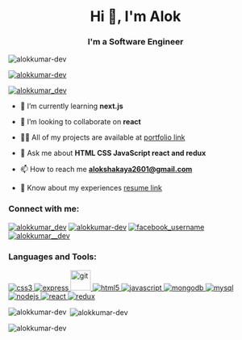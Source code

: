 <h1 align="center">Hi 👋, I'm Alok</h1>
<h3 align="center">I'm a Software Engineer</h3>

<p align="left"> <img src="https://komarev.com/ghpvc/?username=alokkumar-dev&label=Profile%20views&color=0e75b6&style=flat" alt="alokkumar-dev" /> </p>

<p align="left"> <a href="https://github.com/ryo-ma/github-profile-trophy"><img src="https://github-profile-trophy.vercel.app/?username=alokkumar-dev" alt="alokkumar-dev" /></a> </p>

<p align="left"> <a href="https://twitter.com/alokkumar_dev" target="blank"><img src="https://img.shields.io/twitter/follow/alokkumar_dev?logo=twitter&style=for-the-badge" alt="alokkumar_dev" /></a> </p>

- 🌱 I’m currently learning **next.js**

- 👯 I’m looking to collaborate on **react**

- 👨‍💻 All of my projects are available at [portfolio link](https://portfolio-site-ashen.vercel.app/)

- 💬 Ask me about **HTML CSS JavaScript react and redux**

- 📫 How to reach me **alokshakaya2601@gmail.com**

- 📄 Know about my experiences [resume link](https://drive.google.com/file/d/14p9rnC-yJ8WMeO2hXqz80cn11WugbWs6/view?usp=sharing)

<h3 align="left">Connect with me:</h3>
<p align="left">
<a href="https://twitter.com/alokkumar_dev" target="_blank"><img align="center" src="https://img.icons8.com/fluency/48/null/twitter.png" alt="alokkumar_dev" /></a>
<a href="https://linkedin.com/in/alokkumar-dev" target="_blank"><img align="center" src="https://img.icons8.com/fluency/48/null/linkedin.png" alt="alokkumar-dev" /></a>
<a href="https://www.facebook.com/profile.php?id=100047654323640" target="_blank"><img align="center" src="https://img.icons8.com/color/48/null/facebook.png" alt="facebook_username" /></a>
<a href="https://www.instagram.com/alokkumar__dev/" target="_blank"><img align="center" src="https://img.icons8.com/fluency/48/null/instagram-new.png" alt="alokkumar__dev" /></a>
</p>

<h3 align="left">Languages and Tools:</h3>
<p align="left"> <a href="https://www.w3schools.com/css/" target="_blank" rel="noreferrer"> <img src="https://img.icons8.com/color/48/null/css3.png" alt="css3" /> </a> <a href="https://expressjs.com" target="_blank" rel="noreferrer"> <img src="https://img.icons8.com/nolan/48/express-js.png" alt="express" /> </a> 
<a href="https://git-scm.com/" target="_blank" rel="noreferrer"> <img src="https://www.vectorlogo.zone/logos/git-scm/git-scm-icon.svg" alt="git" width="40" height="40"/> </a> <a href="https://www.w3.org/html/" target="_blank" rel="noreferrer"> <img src="https://img.icons8.com/external-tal-revivo-color-tal-revivo/48/null/external-html-5-is-a-software-solution-stack-that-defines-the-properties-and-behaviors-of-web-page-logo-color-tal-revivo.png" alt="html5" /> </a> 
<a href="https://developer.mozilla.org/en-US/docs/Web/JavaScript" target="_blank" rel="noreferrer"> <img src="https://img.icons8.com/color/48/null/javascript--v1.png" alt="javascript" /> </a> <a href="https://www.mongodb.com/" target="_blank" rel="noreferrer"> <img src="https://img.icons8.com/external-tal-revivo-shadow-tal-revivo/48/null/external-mongodb-a-cross-platform-document-oriented-database-program-logo-shadow-tal-revivo.png" alt="mongodb" /> </a> <a href="https://www.mysql.com/" target="_blank" rel="noreferrer"> <img src="https://img.icons8.com/color/48/null/mysql-logo.png" alt="mysql" /> </a> 
<a href="https://nodejs.org" target="_blank" rel="noreferrer"> <img src="https://img.icons8.com/color/48/null/nodejs.png" alt="nodejs" /> </a> 
<a href="https://reactjs.org/" target="_blank" rel="noreferrer"> <img src="https://img.icons8.com/color/48/null/react-native.png" alt="react" /> </a> 
<a href="https://redux.js.org" target="_blank" rel="noreferrer"> <img src="https://img.icons8.com/color/48/null/redux.png" alt="redux" /> </a> </p>

<p><img align="left" src="https://github-readme-stats.vercel.app/api/top-langs?username=alokkumar-dev&show_icons=true&locale=en&layout=compact" alt="alokkumar-dev" /></p>

<p>&nbsp;<img align="center" src="https://github-readme-stats.vercel.app/api?username=alokkumar-dev&show_icons=true&locale=en" alt="alokkumar-dev" /></p>

<p><img align="center" src="https://github-readme-streak-stats.herokuapp.com/?user=alokkumar-dev&" alt="alokkumar-dev" /></p>
